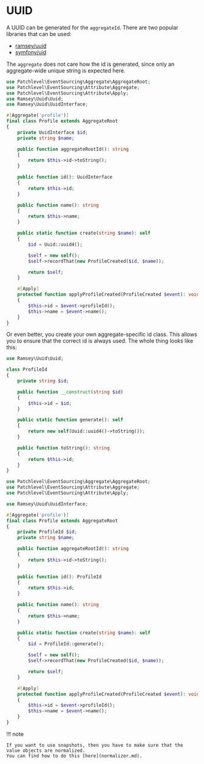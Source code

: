 # UUID

A UUID can be generated for the `aggregateId`. There are two popular libraries that can be used:

- [ramsey/uuid](https://github.com/ramsey/uuid)
- [symfony/uid](https://symfony.com/doc/current/components/uid.html)

The `aggregate` does not care how the id is generated, since only an aggregate-wide unique string is expected here.

```php
use Patchlevel\EventSourcing\Aggregate\AggregateRoot;
use Patchlevel\EventSourcing\Attribute\Aggregate;
use Patchlevel\EventSourcing\Attribute\Apply;
use Ramsey\Uuid\Uuid;
use Ramsey\Uuid\UuidInterface;

#[Aggregate('profile')]
final class Profile extends AggregateRoot
{
    private UuidInterface $id;
    private string $name;

    public function aggregateRootId(): string
    {
        return $this->id->toString();
    }

    public function id(): UuidInterface
    {
        return $this->id;
    }

    public function name(): string
    {
        return $this->name;
    }

    public static function create(string $name): self
    {
        $id = Uuid::uuid4();

        $self = new self();
        $self->recordThat(new ProfileCreated($id, $name));

        return $self;
    }

    #[Apply]
    protected function applyProfileCreated(ProfileCreated $event): void
    {
        $this->id = $event->profileId();
        $this->name = $event->name();
    }
}
```

Or even better, you create your own aggregate-specific id class.
This allows you to ensure that the correct id is always used.
The whole thing looks like this:

```php
use Ramsey\Uuid\Uuid;

class ProfileId
{
    private string $id;

    public function __construct(string $id)
    {
        $this->id = $id;
    }

    public static function generate(): self
    {
        return new self(Uuid::uuid4()->toString());
    }

    public function toString(): string
    {
        return $this->id;
    }
}
```

```php
use Patchlevel\EventSourcing\Aggregate\AggregateRoot;
use Patchlevel\EventSourcing\Attribute\Aggregate;
use Patchlevel\EventSourcing\Attribute\Apply;

use Ramsey\Uuid\UuidInterface;

#[Aggregate('profile')]
final class Profile extends AggregateRoot
{
    private ProfileId $id;
    private string $name;

    public function aggregateRootId(): string
    {
        return $this->id->toString();
    }

    public function id(): ProfileId
    {
        return $this->id;
    }

    public function name(): string
    {
        return $this->name;
    }

    public static function create(string $name): self
    {
        $id = ProfileId::generate();

        $self = new self();
        $self->recordThat(new ProfileCreated($id, $name));

        return $self;
    }

    #[Apply]
    protected function applyProfileCreated(ProfileCreated $event): void
    {
        $this->id = $event->profileId();
        $this->name = $event->name();
    }
}
```

!!! note

    If you want to use snapshots, then you have to make sure that the value objects are normalized.
    You can find how to do this [here](normalizer.md).
